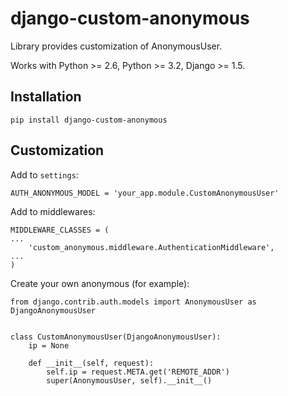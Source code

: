 # django-custom-anonymous

Library provides customization of AnonymousUser.

Works with Python >= 2.6, Python >= 3.2, Django >= 1.5.

## Installation

    pip install django-custom-anonymous

## Customization

Add to `settings`:

    AUTH_ANONYMOUS_MODEL = 'your_app.module.CustomAnonymousUser'

Add to middlewares:

    MIDDLEWARE_CLASSES = (
    ...
        'custom_anonymous.middleware.AuthenticationMiddleware',
    ...
    )

Create your own anonymous (for example):

    from django.contrib.auth.models import AnonymousUser as DjangoAnonymousUser
    
    
    class CustomAnonymousUser(DjangoAnonymousUser):
        ip = None
        
        def __init__(self, request):
            self.ip = request.META.get('REMOTE_ADDR')
            super(AnonymousUser, self).__init__()


